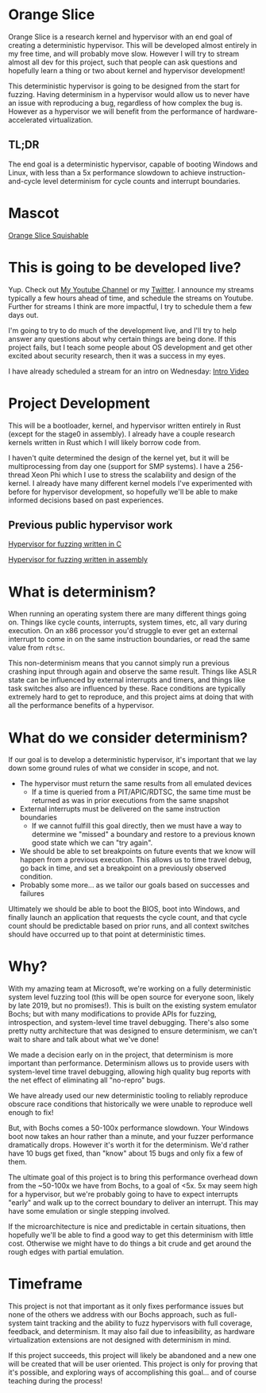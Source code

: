# Orange Slice

Orange Slice is a research kernel and hypervisor with an end goal of creating a deterministic hypervisor. This will be developed almost entirely in my free time, and will probably move slow. However I will try to stream almost all dev for this project, such that people can ask questions and hopefully learn a thing or two about kernel and hypervisor development!

This deterministic hypervisor is going to be designed from the start for fuzzing. Having determinism in a hypervisor would allow us to never have an issue with reproducing a bug, regardless of how complex the bug is. However as a hypervisor we will benefit from the performance of hardware-accelerated virtualization.

## TL;DR

The end goal is a deterministic hypervisor, capable of booting Windows and Linux, with less than a 5x performance slowdown to achieve instruction-and-cycle level determinism for cycle counts and interrupt boundaries.

# Mascot

[Orange Slice Squishable]

# This is going to be developed live?

Yup. Check out [My Youtube Channel] or my [Twitter]. I announce my streams typically a few hours ahead of time, and schedule the streams on Youtube. Further for streams I think are more impactful, I try to schedule them a few days out.

I'm going to try to do much of the development live, and I'll try to help answer any questions about why certain things are being done. If this project fails, but I teach some people about OS development and get other excited about security research, then it was a success in my eyes.

I have already scheduled a stream for an intro on Wednesday: [Intro Video]

# Project Development

This will be a bootloader, kernel, and hypervisor written entirely in Rust (except for the stage0 in assembly). I already have a couple research kernels written in Rust which I will likely borrow code from.

I haven't quite determined the design of the kernel yet, but it will be multiprocessing from day one (support for SMP systems). I have a 256-thread Xeon Phi which I use to stress the scalability and design of the kernel. I already have many different kernel models I've experimented with before for hypervisor development, so hopefully we'll be able to make informed decisions based on past experiences.

## Previous public hypervisor work

[Hypervisor for fuzzing written in C]

[Hypervisor for fuzzing written in assembly]

# What is determinism?

When running an operating system there are many different things going on. Things like cycle counts, interrupts, system times, etc, all vary during execution. On an x86 processor you'd struggle to ever get an external interrupt to come in on the same instruction boundaries, or read the same value from `rdtsc`.

This non-determinism means that you cannot simply run a previous crashing input through again and observe the same result. Things like ASLR state can be influenced by external interrupts and timers, and things like task switches also are influenced by these. Race conditions are typically extremely hard to get to reproduce, and this project aims at doing that with all the performance benefits of a hypervisor.

# What do we consider determinism?

If our goal is to develop a deterministic hypervisor, it's important that we lay down some ground rules of what we consider in scope, and not.

- The hypervisor must return the same results from all emulated devices
    - If a time is queried from a PIT/APIC/RDTSC, the same time must be returned as was in prior executions from the same snapshot
- External interrupts must be delivered on the same instruction boundaries
    - If we cannot fulfill this goal directly, then we must have a way to determine we "missed" a boundary and restore to a previous known good state which we can "try again".
- We should be able to set breakpoints on future events that we know will happen from a previous execution. This allows us to time travel debug, go back in time, and set a breakpoint on a previously observed condition.
- Probably some more... as we tailor our goals based on successes and failures

Ultimately we should be able to boot the BIOS, boot into Windows, and finally launch an application that requests the cycle count, and that cycle count should be predictable based on prior runs, and all context switches should have occurred up to that point at deterministic times.

# Why?

With my amazing team at Microsoft, we're working on a fully deterministic system level fuzzing tool (this will be open source for everyone soon, likely by late 2019, but no promises!). This is built on the existing system emulator Bochs; but with many modifications to provide APIs for fuzzing, introspection, and system-level time travel debugging. There's also some pretty nutty architecture that was designed to ensure determinism, we can't wait to share and talk about what we've done!

We made a decision early on in the project, that determinism is more important than performance. Determinism allows us to provide users with system-level time travel debugging, allowing high quality bug reports with the net effect of eliminating all "no-repro" bugs.

We have already used our new deterministic tooling to reliably reproduce obscure race conditions that historically we were unable to reproduce well enough to fix!

But, with Bochs comes a 50-100x performance slowdown. Your Windows boot now takes an hour rather than a minute, and your fuzzer performance dramatically drops. However it's worth it for the determinism. We'd rather have 10 bugs get fixed, than "know" about 15 bugs and only fix a few of them.

The ultimate goal of this project is to bring this performance overhead down from the ~50-100x we have from Bochs, to a goal of <5x. 5x may seem high for a hypervisor, but we're probably going to have to expect interrupts "early" and walk up to the correct boundary to deliver an interrupt. This may have some emulation or single stepping involved.

If the microarchitecture is nice and predictable in certain situations, then hopefully we'll be able to find a good way to get this determinism with little cost. Otherwise we might have to do things a bit crude and get around the rough edges with partial emulation.

# Timeframe

This project is not that important as it only fixes performance issues but none of the others we address with our Bochs approach, such as full-system taint tracking and the ability to fuzz hypervisors with full coverage, feedback, and determinism. It may also fail due to infeasibility, as hardware virtualization extensions are not designed with determinism in mind.

If this project succeeds, this project will likely be abandoned and a new one will be created that will be user oriented. This project is only for proving that it's possible, and exploring ways of accomplishing this goal... and of course teaching during the process!

[Orange Slice Squishable]: http://www.squishable.com/pc/comfortfood_orange_slice/Big_Animals/Comfort+Food+Orange+Slice

[My Youtube Channel]: https://www.youtube.com/user/gamozolabs
[Twitter]: https://twitter.com/gamozolabs
[Hypervisor for fuzzing written in C]: https://github.com/gamozolabs/falkervisor_grilled_cheese
[Hypervisor for fuzzing written in assembly]: https://github.com/gamozolabs/falkervisor_beta
[Intro Video]: https://youtu.be/okSUAlx_58Y

